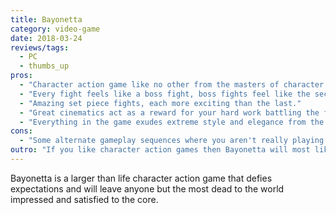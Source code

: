 ```yaml
---
title: Bayonetta
category: video-game
date: 2018-03-24
reviews/tags:
  - PC
  - thumbs_up
pros:
  - "Character action game like no other from the masters of character action games, Platinum Games."
  - "Every fight feels like a boss fight, boss fights feel like the second coming of Christ."
  - "Amazing set piece fights, each more exciting than the last."
  - "Great cinematics act as a reward for your hard work battling the forces of evil/good/I'm-not-sure."
  - "Everything in the game exudes extreme style and elegance from the character designs to the gameplay."
cons:
  - "Some alternate gameplay sequences where you aren't really playing a character action game are the weakest portions of the game."
outro: "If you like character action games then Bayonetta will most likely provide you with an unforgettable experience."
---
```


Bayonetta is a larger than life character action game that defies expectations and will leave anyone but the most dead to the world impressed and satisfied to the core.
